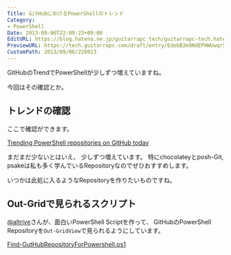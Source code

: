 ```yaml
---
Title: GitHubにおけるPowerShellのトレンド
Category:
- PowerShell
Date: 2013-09-06T22:09:23+09:00
EditURL: https://blog.hatena.ne.jp/guitarrapc_tech/guitarrapc-tech.hatenablog.com/atom/entry/6802418398340967694
PreviewURL: https://tech.guitarrapc.com/draft/entry/EdebB3m9NdEPHWUwqr5i2eOSedE
CustomPath: 2013/09/06/220923
---
```


<!--
Date: 2013-09-06T22:09:23+09:00
URL: https://tech.guitarrapc.com/entry/2013/09/06/220923
-->

GitHubのTrendでPowerShellが少しずつ増えていますね。

今回はその確認とか。

## トレンドの確認

ここで確認ができます。

[Trending PowerShell repositories on GitHub today](https://github.com/trending?l=powershell)

まだまだ少ないとはいえ、 少しずつ増えています。
特にchocolateyとposh-Git, psakeは私も多く学んでいるRepositoryなのでぜひおすすめします。

いつかは此処に入るようなRepositoryを作りたいものですね。

## Out-Gridで見られるスクリプト

[@altrive](https://gist.github.com/altrive)さんが、面白いPowerShell Scriptを作って、 GitHubのPowerShell Repositoryを`Out-GridView`で見られるようにしています。

[Find-GutHubRepositoryForPowershell.ps1](https://gist.github.com/altrive/6400978)
